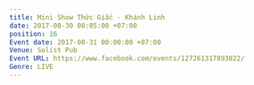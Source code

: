 ```yaml
---
title: Mini Show Thức Giấc - Khánh Linh
date: 2017-08-30 00:05:00 +07:00
position: 16
Event date: 2017-08-31 00:00:00 +07:00
Venue: Solist Pub
Event URL: https://www.facebook.com/events/127261317893822/
Genre: LIVE
---
```



